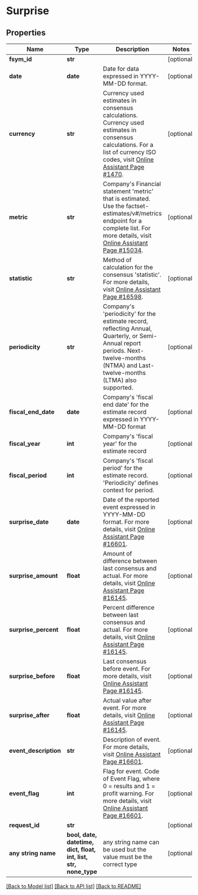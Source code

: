 # Surprise


## Properties
Name | Type | Description | Notes
------------ | ------------- | ------------- | -------------
**fsym_id** | **str** |  | [optional] 
**date** | **date** | Date for data expressed in YYYY-MM-DD format. | [optional] 
**currency** | **str** | Currency used estimates in consensus calculations. Currency used estimates in consensus calculations. For a list of currency ISO codes, visit [Online Assistant Page #1470](https://oa.apps.factset.com/pages/1470). | [optional] 
**metric** | **str** | Company&#39;s Financial statement &#39;metric&#39; that is estimated. Use the factset-estimates/v#/metrics endpoint for a complete list. For more details, visit [Online Assistant Page #15034](https://oa.apps.factset.com/pages/15034). | [optional] 
**statistic** | **str** | Method of calculation for the consensus &#39;statistic&#39;. For more details, visit [Online Assistant Page #16598](https://oa.apps.factset.com/pages/16114). | [optional] 
**periodicity** | **str** | Company&#39;s &#39;periodicity&#39; for the estimate record, reflecting Annual, Quarterly, or Semi-Annual report periods. Next-twelve-months (NTMA) and Last-twelve-months (LTMA) also supported. | [optional] 
**fiscal_end_date** | **date** | Company&#39;s &#39;fiscal end date&#39; for the estimate record expressed in YYYY-MM-DD format | [optional] 
**fiscal_year** | **int** | Company&#39;s &#39;fiscal year&#39; for the estimate record | [optional] 
**fiscal_period** | **int** | Company&#39;s &#39;fiscal period&#39; for the estimate record.  &#39;Periodicity&#39; defines context for period. | [optional] 
**surprise_date** | **date** | Date of the reported event expressed in YYYY-MM-DD format. For more details, visit [Online Assistant Page #16601](https://oa.apps.factset.com/pages/16601). | [optional] 
**surprise_amount** | **float** | Amount of difference between last consensus and actual. For more details, visit [Online Assistant Page #16145](https://oa.apps.factset.com/pages/16145). | [optional] 
**surprise_percent** | **float** | Percent difference between last consensus and actual. For more details, visit [Online Assistant Page #16145](https://oa.apps.factset.com/pages/16145). | [optional] 
**surprise_before** | **float** | Last consensus before event. For more details, visit [Online Assistant Page #16145](https://oa.apps.factset.com/pages/16145). | [optional] 
**surprise_after** | **float** | Actual value after event. For more details, visit [Online Assistant Page #16145](https://oa.apps.factset.com/pages/16145). | [optional] 
**event_description** | **str** | Description of event. For more details, visit [Online Assistant Page #16601](https://oa.apps.factset.com/pages/16601). | [optional] 
**event_flag** | **int** | Flag for event. Code of Event Flag, where 0 &#x3D; results and 1 &#x3D; profit warning. For more details, visit [Online Assistant Page #16601](https://oa.apps.factset.com/pages/16601). | [optional] 
**request_id** | **str** |  | [optional] 
**any string name** | **bool, date, datetime, dict, float, int, list, str, none_type** | any string name can be used but the value must be the correct type | [optional]

[[Back to Model list]](../README.md#documentation-for-models) [[Back to API list]](../README.md#documentation-for-api-endpoints) [[Back to README]](../README.md)



